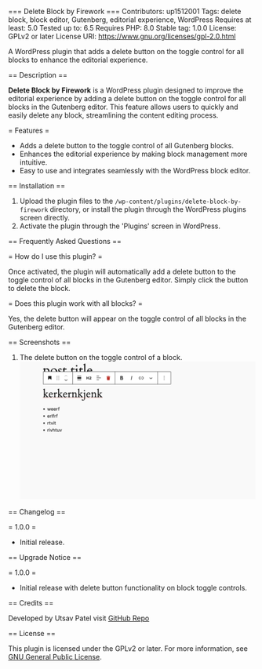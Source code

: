 === Delete Block by Firework ===
Contributors: up1512001
Tags: delete block, block editor, Gutenberg, editorial experience, WordPress
Requires at least: 5.0
Tested up to: 6.5
Requires PHP: 8.0
Stable tag: 1.0.0
License: GPLv2 or later
License URI: https://www.gnu.org/licenses/gpl-2.0.html

A WordPress plugin that adds a delete button on the toggle control for all blocks to enhance the editorial experience.

== Description ==

**Delete Block by Firework** is a WordPress plugin designed to improve the editorial experience by adding a delete button on the toggle control for all blocks in the Gutenberg editor. This feature allows users to quickly and easily delete any block, streamlining the content editing process.

= Features =
* Adds a delete button to the toggle control of all Gutenberg blocks.
* Enhances the editorial experience by making block management more intuitive.
* Easy to use and integrates seamlessly with the WordPress block editor.

== Installation ==

1. Upload the plugin files to the `/wp-content/plugins/delete-block-by-firework` directory, or install the plugin through the WordPress plugins screen directly.
2. Activate the plugin through the 'Plugins' screen in WordPress.

== Frequently Asked Questions ==

= How do I use this plugin? =

Once activated, the plugin will automatically add a delete button to the toggle control of all blocks in the Gutenberg editor. Simply click the button to delete the block.

= Does this plugin work with all blocks? =

Yes, the delete button will appear on the toggle control of all blocks in the Gutenberg editor.

== Screenshots ==

1. The delete button on the toggle control of a block.
   ![Delete Button on Block](./plugins/delete-block-by-firework/assets/images/ss1.png)

== Changelog ==

= 1.0.0 =
* Initial release.

== Upgrade Notice ==

= 1.0.0 =
* Initial release with delete button functionality on block toggle controls.

== Credits ==

Developed by Utsav Patel visit [GitHub Repo](https://github.com/FireWork-Production-Private-Ltd/Delete-Block-by-FireWork)

== License ==

This plugin is licensed under the GPLv2 or later. For more information, see [GNU General Public License](https://www.gnu.org/licenses/gpl-2.0.html).
